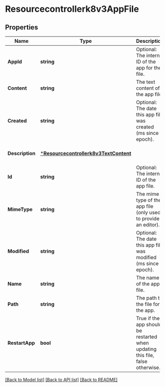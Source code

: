 # Resourcecontrollerk8v3AppFile

## Properties
Name | Type | Description | Notes
------------ | ------------- | ------------- | -------------
**AppId** | **string** | Optional: The internal ID of the app for the file. | [optional] [default to null]
**Content** | **string** | The text content of the app file. | [optional] [default to null]
**Created** | **string** | Optional: The date this app file was created (ms since epoch). | [optional] [default to null]
**Description** | [***Resourcecontrollerk8v3TextContent**](resourcecontrollerk8v3TextContent.md) |  | [optional] [default to null]
**Id** | **string** | Optional: The internal ID of the app file. | [optional] [default to null]
**MimeType** | **string** | The mime type of the app file (only used to provide an editor). | [optional] [default to null]
**Modified** | **string** | Optional: The date this app file was modified (ms since epoch). | [optional] [default to null]
**Name** | **string** | The name of the app file. | [optional] [default to null]
**Path** | **string** | The path to the file for the app. | [optional] [default to null]
**RestartApp** | **bool** | True if the app should be restarted when updating this file, false otherwise. | [optional] [default to null]

[[Back to Model list]](../README.md#documentation-for-models) [[Back to API list]](../README.md#documentation-for-api-endpoints) [[Back to README]](../README.md)


